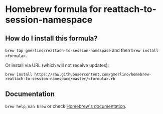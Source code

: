 # Homebrew formula for reattach-to-session-namespace
## How do I install this formula?
`brew tap gmerlino/reattach-to-session-namespace` and then `brew install <formula>`.

Or install via URL (which will not receive updates):

```
brew install https://raw.githubusercontent.com/gmerlino/homebrew-reattach-to-session-namespace/master/<formula>.rb
```

## Documentation
`brew help`, `man brew` or check [Homebrew's documentation](https://github.com/Homebrew/brew/tree/master/share/doc/homebrew#readme).
